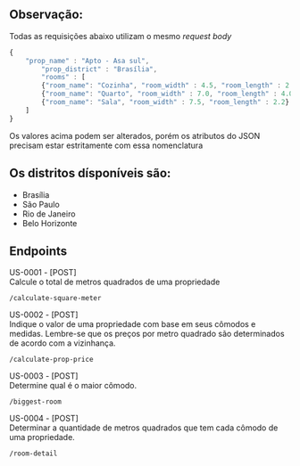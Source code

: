 Observação:
--

<p>Todas as requisições abaixo utilizam o mesmo <i>request body</i></p>

````javascript
{
    "prop_name" : "Apto - Asa sul",
        "prop_district" : "Brasília",
        "rooms" : [
        {"room_name": "Cozinha", "room_width" : 4.5, "room_length" : 2.4},
        {"room_name": "Quarto", "room_width" : 7.0, "room_length" : 4.0},
        {"room_name": "Sala", "room_width" : 7.5, "room_length" : 2.2}
    ]
}
````

<p> Os valores acima podem ser alterados, porém os atributos do JSON precisam estar estritamente com essa nomenclatura</p>

Os distritos dísponíveis são:
-- 
- Brasília
- São Paulo
- Rio de Janeiro
- Belo Horizonte

Endpoints
-- 
US-0001 - [POST] <br>
Calcule o total de metros quadrados de uma propriedade

````shell
/calculate-square-meter
````

US-0002 - [POST] <br>
Indique o valor de uma propriedade com base em seus cômodos e medidas. Lembre-se que os preços por metro quadrado são determinados de acordo com a vizinhança.

````shell
/calculate-prop-price
````

US-0003 - [POST] <br>
Determine qual é o maior cômodo.

````shell
/biggest-room
````

US-0004 - [POST] <br>
Determinar a quantidade de metros quadrados que tem cada cômodo de uma propriedade.

````shell
/room-detail
````



